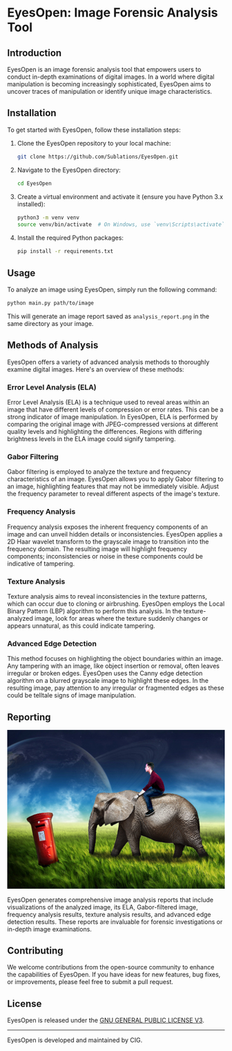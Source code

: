 # EyesOpen: Image Forensic Analysis Tool

## Introduction

EyesOpen is an image forensic analysis tool that empowers users to conduct in-depth examinations of digital images. In a world where digital manipulation is becoming increasingly sophisticated, EyesOpen aims to uncover traces of manipulation or identify unique image characteristics.

## Installation

To get started with EyesOpen, follow these installation steps:

1. Clone the EyesOpen repository to your local machine:

   ```bash
   git clone https://github.com/Sublations/EyesOpen.git
   ```

2. Navigate to the EyesOpen directory:

   ```bash
   cd EyesOpen
   ```

3. Create a virtual environment and activate it (ensure you have Python 3.x installed):

   ```bash
   python3 -m venv venv
   source venv/bin/activate  # On Windows, use `venv\Scripts\activate`
   ```

4. Install the required Python packages:

   ```bash
   pip install -r requirements.txt
   ```

## Usage

To analyze an image using EyesOpen, simply run the following command:

```bash
python main.py path/to/image
```

This will generate an image report saved as `analysis_report.png` in the same directory as your image.

## Methods of Analysis

EyesOpen offers a variety of advanced analysis methods to thoroughly examine digital images. Here's an overview of these methods:

### Error Level Analysis (ELA)

Error Level Analysis (ELA) is a technique used to reveal areas within an image that have different levels of compression or error rates. This can be a strong indicator of image manipulation. In EyesOpen, ELA is performed by comparing the original image with JPEG-compressed versions at different quality levels and highlighting the differences. Regions with differing brightness levels in the ELA image could signify tampering.

### Gabor Filtering

Gabor filtering is employed to analyze the texture and frequency characteristics of an image. EyesOpen allows you to apply Gabor filtering to an image, highlighting features that may not be immediately visible. Adjust the frequency parameter to reveal different aspects of the image's texture.

### Frequency Analysis

Frequency analysis exposes the inherent frequency components of an image and can unveil hidden details or inconsistencies. EyesOpen applies a 2D Haar wavelet transform to the grayscale image to transition into the frequency domain. The resulting image will highlight frequency components; inconsistencies or noise in these components could be indicative of tampering.

### Texture Analysis

Texture analysis aims to reveal inconsistencies in the texture patterns, which can occur due to cloning or airbrushing. EyesOpen employs the Local Binary Pattern (LBP) algorithm to perform this analysis. In the texture-analyzed image, look for areas where the texture suddenly changes or appears unnatural, as this could indicate tampering.

### Advanced Edge Detection

This method focuses on highlighting the object boundaries within an image. Any tampering with an image, like object insertion or removal, often leaves irregular or broken edges. EyesOpen uses the Canny edge detection algorithm on a blurred grayscale image to highlight these edges. In the resulting image, pay attention to any irregular or fragmented edges as these could be telltale signs of image manipulation.

## Reporting

![Sample Image](sample.jpg)

EyesOpen generates comprehensive image analysis reports that include visualizations of the analyzed image, its ELA, Gabor-filtered image, frequency analysis results, texture analysis results, and advanced edge detection results. These reports are invaluable for forensic investigations or in-depth image examinations.

## Contributing

We welcome contributions from the open-source community to enhance the capabilities of EyesOpen. If you have ideas for new features, bug fixes, or improvements, please feel free to submit a pull request.

## License

EyesOpen is released under the [GNU GENERAL PUBLIC LICENSE V3](LICENSE).

---

EyesOpen is developed and maintained by CIG.
